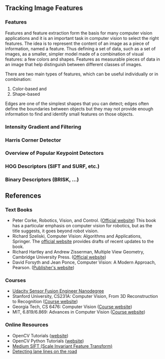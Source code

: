 ## Tracking Image Features

### Features
 
Features and feature extraction form the basis for many computer vision applications and it is an important task in computer vision
to select the right features.
The idea is to represent the content of an image as a piece of information, named a feature. Thus defining a set of data, 
such as a set of images, as a smaller, simpler model made of a combination of visual features: a few colors and shapes.
Features as measurable pieces of data in an image that help distinguish between different classes of images.
 
There are two main types of features, which can be useful individually or in combination:

1. Color-based and
2. Shape-based

Edges are one of the simplest shapes that you can detect; 
edges often define the boundaries between objects but they may not provide enough information to find and identify small features on those objects.


### Intensity Gradient and Filtering

### Harris Corner Detector

### Overview of Popular Keypoint Detectors

### HOG Descriptors (SIFT and SURF, etc.)

### Binary Descriptors (BRISK, ...)


## References

### Text Books

- Peter Corke, Robotics, Vision, and Control. ([Official website](https://petercorke.com/books/robotics-vision-control-all-versions/)) 
  This book has a particular emphasis on computer vision for robotics, but as the title suggests, it goes beyond robot vision.
- Richard Szeliski, Computer Vision: Algorithms and Applications, Springer. The [official website](https://szeliski.org/Book/) provides drafts of recent updates to the book.
- Richard Hartley and Andrew Zisserman, Multiple View Geometry,  Cambridge University Press. ([Official website](https://www.robots.ox.ac.uk/~vgg/hzbook/))
- David Forsyth and Jean Ponce, Computer Vision: A Modern Approach, Pearson. ([Publisher's website](https://www.pearson.com/us/higher-education/program/Forsyth-Computer-Vision-A-Modern-Approach-2nd-Edition/PGM111082.html))

### Courses

- [Udacity Sensor Fusion Engineer Nanodegree](https://www.udacity.com/course/sensor-fusion-engineer-nanodegree--nd313)
- Stanford University, CS231A: Computer Vision, From 3D Reconstruction to Recognition ([Course website](https://web.stanford.edu/class/cs231a/))
- Georgia Tech, CS 6476: Computer Vision ([Course website](https://www.cc.gatech.edu/~hays/compvision/))
- MIT, 6.819/6.869: Advances in Computer Vision ([Course website](http://6.869.csail.mit.edu/sp21/))

### Online Resources

- OpenCV Tutorials ([website](https://docs.opencv.org/master/d9/df8/tutorial_root.html))
- OpenCV Python Tutorials ([website](https://docs.opencv.org/4.5.2/d6/d00/tutorial_py_root.html))
- [Medium SIFT (Scale Invariant Feature Transform)](https://towardsdatascience.com/sift-scale-invariant-feature-transform-c7233dc60f37)
- [Detecting lane lines on the road](https://towardsdatascience.com/teaching-cars-to-see-advanced-lane-detection-using-computer-vision-87a01de0424f)

